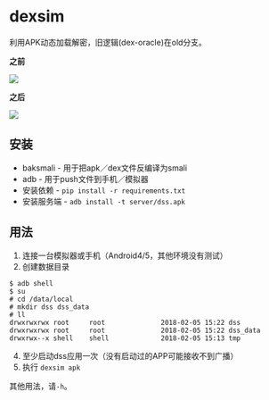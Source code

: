 # dexsim

利用APK动态加载解密，旧逻辑(dex-oracle)在old分支。

**之前**

![](https://raw.githubusercontent.com/mikusjelly/dexsim/master/imgs/before.png)

**之后**

![](https://raw.githubusercontent.com/mikusjelly/dexsim/master/imgs/after.png)


## 安装

- baksmali - 用于把apk／dex文件反编译为smali
- adb - 用于push文件到手机／模拟器
- 安装依赖 - `pip install -r requirements.txt`
- 安装服务端 - `adb install -t server/dss.apk`

## 用法

1. 连接一台模拟器或手机（Android4/5，其他环境没有测试）
2. 创建数据目录
  ```
  $ adb shell
  $ su
  # cd /data/local
  # mkdir dss dss_data
  # ll
  drwxrwxrwx root     root              2018-02-05 15:22 dss
  drwxrwxrwx root     root              2018-02-05 15:22 dss_data
  drwxrwx--x shell    shell             2018-02-05 15:13 tmp
  ```
4. 至少启动dss应用一次（没有启动过的APP可能接收不到广播）
5. 执行 `dexsim apk`

其他用法，请`-h`。


